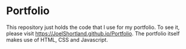# Portfolio 
This repository just holds the code that I use for my portfolio. To see it, please visit https://JoelShortland.github.io/Portfolio. 
The portfolio itself makes use of HTML, CSS and Javascript. 